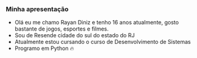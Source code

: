 ### Minha apresentação
- Olá eu me chamo Rayan Diniz e tenho 16 anos atualmente, gosto bastante de jogos, esportes e filmes.
- Sou de Resende cidade do sul do estado do RJ
- Atualmente estou cursando o curso de Desenvolvimento de Sistemas
- Programo em Python 🔥
